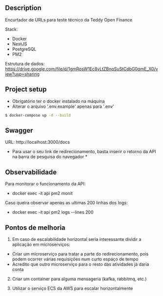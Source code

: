 ## Description
Encurtador de URLs para teste técnico da Teddy Open Finance

Stack:
- Docker
- NestJS
- PostgreSQL
- PM2

Estrutura de dados:
https://drive.google.com/file/d/1gmRosW1Ec8vLtZBnqSuStCdbG0qmE_X0/view?usp=sharing

## Project setup
* Obrigatório ter o docker instalado na máquina
* Alterar o arquivo '.env.example' apenas para '.env'
```bash
$ docker-compose up -d --build
```

## Swagger
URL: http://localhost:3000/docs

* Para usar o seu link de redirecionamento, basta inserir o retorno da API na barra de pesquisa do navegador *

## Observabilidade
Para monitorar o funcionamento da API:
- docker exec -it api pm2 monit

Caso queira observar apenas as ultimas 200 linhas dos logs:
- docker exec -it api pm2 logs --lines 200

## Pontos de melhoria
1. Em caso de escalabilidade horizontal seria interessante dividir a aplicação em microserviços:
- Criar um microserviço para tratar a parte do redirecionamento, pois podem ocorrer várias requisições num curto espaço de tempo
- Acredito que outro microserviço para o resto das atividades já daria conta

2. Criar um container para alguma mensageria (kafka, rabbitmq, etc.)

3. Utilizar o serviço ECS da AWS para escalar horizontalmente


<!-- ## Run tests
```bash
# unit tests
$ npm run test

# e2e tests
$ npm run test:e2e

# test coverage
$ npm run test:cov
``` -->

